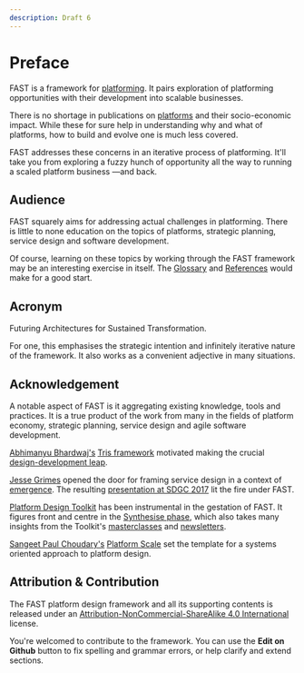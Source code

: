 ```yaml
---
description: Draft 6
---
```


# Preface

FAST is a framework for [platforming](appendix/glossary.md#p). It pairs exploration of platforming opportunities with their development into scalable businesses.

There is no shortage in publications on [platforms](appendix/glossary.md#p) and their socio-economic impact. While these for sure help in understanding why and what of platforms, how to build and evolve one is much less covered.

FAST addresses these concerns in an iterative process of platforming. It'll take you from exploring a fuzzy hunch of opportunity all the way to running a scaled platform business —and back.

## Audience

FAST squarely aims for addressing actual challenges in platforming. There is little to none education on the topics of platforms, strategic planning, service design and software development.

Of course, learning on these topics by working through the FAST framework may be an interesting exercise in itself. The [Glossary](appendix/glossary.md) and [References](appendix/references.md) would make for a good start.

## Acronym

Futuring Architectures for Sustained Transformation.

For one, this emphasises the strategic intention and infinitely iterative nature of the framework. It also works as a convenient adjective in many situations.

## Acknowledgement

A notable aspect of FAST is it aggregating existing knowledge, tools and practices. It is a true product of the work from many in the fields of platform economy, strategic planning, service design and agile software development. 

[Abhimanyu Bhardwaj's](https://www.linkedin.com/in/bhardwajabhimanyu/) [Tris framework](https://www.linkedin.com/pulse/how-i-plan-save-design-thinking-abhimanyu-bhardwaj/) motivated making the crucial [design-development leap](design-process/phases.md).

[Jesse Grimes](https://www.linkedin.com/in/jessegrimes/) opened the door for framing service design in a context of [emergence](https://design.platforminteraction.com/appendix/glossary/e). The resulting [presentation at SDGC 2017](https://speakerdeck.com/absynthmind/platform-ecosystems-designing-for-potential-sdgc-2017) lit the fire under FAST.

[Platform Design Toolkit](https://platformdesigntoolkit.com/) has been instrumental in the gestation of FAST. It figures front and centre in the [Synthesise phase](design-phases/platform-synthesis.md), which also takes many insights from the Toolkit's [masterclasses](https://platformdesigntoolkit.com/public-masterclass/) and [newsletters](https://us11.campaign-archive.com/home/?u=e272a9d50c52efb331777c60a&id=b0460ae881).

[Sangeet Paul Choudary's](https://www.linkedin.com/in/sangeetpaul/) [Platform Scale](https://www.amazon.com/Platform-Scale-emerging-business-investment-ebook/dp/B015FAOKJ6) set the template for a systems oriented approach to platform design.

## Attribution & Contribution

The FAST platform design framework and all its supporting contents is released under an [Attribution-NonCommercial-ShareAlike 4.0 International](https://creativecommons.org/licenses/by-nc-sa/4.0/) license.

You're welcomed to contribute to the framework. You can use the **Edit on Github** button to fix spelling and grammar errors, or help clarify and extend sections.

